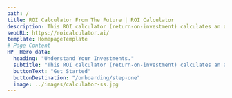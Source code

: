 ```yaml
---
path: /
title: ROI Calculator From The Future | ROI Calculator
description: This ROI calculator (return-on-investment) calculates an annualized rate-of-return using exact dates. Also known as ROR (rate-of-return), these financial calculators allow you to compare the results of different investments.
seoURL: https://roicalculator.ai/
template: HomepageTemplate
# Page Content
HP__Hero_data:
  heading: "Understand Your Investments."
  subtitle: "This ROI calculator (return-on-investment) calculates an annualized rate-of-return using exact dates. Also known as ROR (rate-of-return), these financial calculators allow you to compare the results of different investments."
  buttonText: "Get Started"
  buttonDestination: "/onboarding/step-one"
  image: ../images/calculator-ss.jpg
---
```

